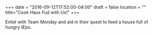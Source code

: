 +++
date = "2016-09-12T17:52:00-04:00"
draft = false
location = ""
title="Cook Haus Fud with Us!"
+++

Enlist with Team Monday and aid in their quest to feed a house full of hungry tEps.
